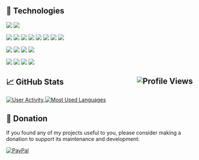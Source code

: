 ## 🔧 Technologies

[![](https://img.shields.io/badge/OS-Linux-informational?style=flat&logo=linux&logoColor=FFFFFF&color=79C83D)](#)
[![](https://img.shields.io/badge/OS-Windows-informational?style=flat&logo=windows&logoColor=FFFFFF&color=79C83D)](#)

[![](https://img.shields.io/badge/Code-%2ENET-informational?style=flat&logo=dot-net&logoColor=FFFFFF&color=79C83D)](#)
[![](https://img.shields.io/badge/Code-C%2B%2B-informational?style=flat&logo=c%2B%2B&logoColor=FFFFFF&color=79C83D)](#)
[![](https://img.shields.io/badge/Code-Java-informational?style=flat&logo=java&logoColor=FFFFFF&color=79C83D)](#)
[![](https://img.shields.io/badge/Code-JavaScript-informational?style=flat&logo=javascript&logoColor=FFFFFF&color=79C83D)](#)
[![](https://img.shields.io/badge/Code-MATLAB-informational?style=flat&logo=mathworks&logoColor=FFFFFF&color=79C83D)](#)
[![](https://img.shields.io/badge/Code-PHP-informational?style=flat&logo=php&logoColor=FFFFFF&color=79C83D)](#)
[![](https://img.shields.io/badge/Code-Python-informational?style=flat&logo=python&logoColor=FFFFFF&color=79C83D)](#)
[![](https://img.shields.io/badge/Code-R-informational?style=flat&logo=r&logoColor=FFFFFF&color=79C83D)](#)

[![](https://img.shields.io/badge/DB-Oracle%20Database-informational?style=flat&logo=oracle&logoColor=FFFFFF&color=79C83D)](#)
[![](https://img.shields.io/badge/DB-Microsoft%20SQL%20Server-informational?style=flat&logo=microsoft&logoColor=FFFFFF&color=79C83D)](#)
[![](https://img.shields.io/badge/DB-MySQL-informational?style=flat&logo=mysql&logoColor=FFFFFF&color=79C83D)](#)
[![](https://img.shields.io/badge/DB-SQLite-informational?style=flat&logo=sqlite&logoColor=FFFFFF&color=79C83D)](#)

[![](https://img.shields.io/badge/Tools-Bash-informational?style=flat&logo=gnu-bash&logoColor=FFFFFF&color=79C83D)](#)
[![](https://img.shields.io/badge/Tools-Notepad%2B%2B-informational?style=flat&logo=notepad%2B%2B&logoColor=FFFFFF&color=79C83D)](#)
[![](https://img.shields.io/badge/Tools-Microsoft%20Office-informational?style=flat&logo=microsoft&logoColor=FFFFFF&color=79C83D)](#)
[![](https://img.shields.io/badge/Tools-PowerShell-informational?style=flat&logo=powershell&logoColor=FFFFFF&color=79C83D)](#)

## 📈 GitHub Stats <a href="#"><img align="right" src="https://hits.seeyoufarm.com/api/count/incr/badge.svg?url=https://github.com/TommasoBelluzzo/&title=Profile%20Views" alt="Profile Views"/></a>

<a href="#">
  <img align="center" src="https://github-readme-stats.vercel.app/api?username=TommasoBelluzzo&include_all_commits=true&count_private=true&hide=contribs&custom_title=User%20Activity&disable_animations=true&show_icons=true&line_height=24&bg_color=555555&title_color=FFFFFF&text_color=FFFFFF&icon_color=79C83D" alt="User Activity"/>
</a>

<a href="#">
  <img align="center" src="https://github-readme-stats.vercel.app/api/top-langs/?username=TommasoBelluzzo&langs_count=5&hide=css,html,jupyter%20notebook,text,smalltalk&layout=compact&bg_color=555555&title_color=FFFFFF&text_color=FFFFFF" alt="Most Used Languages"/>
</a>

## 🙏 Donation

If you found any of my projects useful to you, please consider making a donation to support its maintenance and development:

<a href="https://www.paypal.com/cgi-bin/webscr?cmd=_s-xclick&hosted_button_id=ASMXC3LYNV96J"><img alt="PayPal" src="https://www.paypalobjects.com/en_US/i/btn/btn_donate_LG.gif"/></a>
